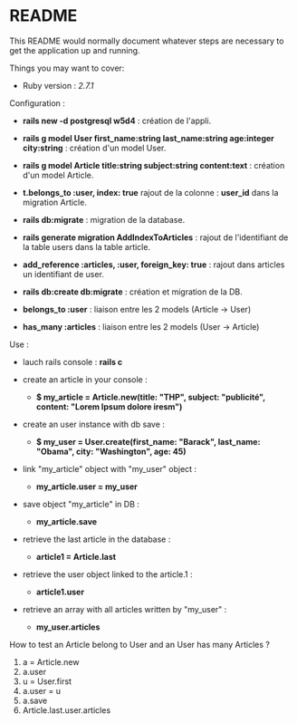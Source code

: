 # README

This README would normally document whatever steps are necessary to get the
application up and running.

Things you may want to cover:

* Ruby version : _2.7.1_

Configuration :

- **rails new -d postgresql w5d4** : création de l'appli.

- **rails g model User first_name:string last_name:string age:integer city:string** : création d'un model User.

- **rails g model Article title:string subject:string content:text** : création d'un model Article.

- **t.belongs_to :user, index: true** rajout de la colonne : **user_id** dans la migration Article.

- **rails db:migrate** : migration de la database.

- **rails generate migration AddIndexToArticles** : rajout de l'identifiant de la table users dans la table article.

- **add_reference :articles, :user, foreign_key: true** : rajout dans articles un identifiant de user.

- **rails db:create db:migrate** : création et migration de la DB.

- **belongs_to :user** : liaison entre les 2 models (Article -> User)

- **has_many :articles** : liaison entre les 2 models (User -> Article)

Use : 
- lauch rails console : **rails c**

- create an article in your console :
    * **$ my_article = Article.new(title: "THP", subject: "publicité", content: "Lorem Ipsum dolore iresm")**

- create an user instance with db save : 
    * **$ my_user = User.create(first_name: "Barack", last_name: "Obama", city: "Washington", age: 45)**

- link "my_article" object with "my_user" object :
    * **my_article.user = my_user**

- save object "my_article" in DB :
    * **my_article.save**

- retrieve the last article in the database :
    * **article1 = Article.last**

- retrieve the user object linked to the article.1 :
    * **article1.user**

- retrieve an array with all articles written by "my_user" :
    * **my_user.articles**

How to test an Article belong to User and an User has many Articles ?
1. a = Article.new
2. a.user
3. u = User.first
4. a.user = u
5. a.save
6. Article.last.user.articles